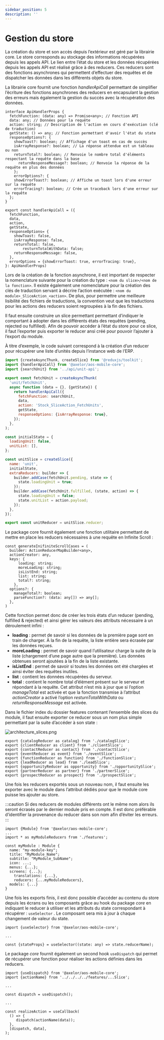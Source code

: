 ```yaml
---
sidebar_position: 5
description: ''
---
```


# Gestion du store

La création du store et son accès depuis l’extérieur est géré par la librairie core. Le store corresponds au stockage des informations récupérées depuis les appels API. Le lien entre l’état du store et les données récupérées depuis les appels API est réalisé grâce à des reducers. Ces reducers sont des fonctions asynchrones qui permettent d’effectuer des requêtes et de dispatcher les données dans les différents objets du store.

La librairie core fournit une fonction _handlerApiCall_ permettant de simplifier l’écriture des fonctions asynchrones des reducers en encapsulant la gestion des erreurs mais également la gestion du succès avec la récupération des données.

```tsx
interface ApiHandlerProps {
  fetchFunction: (data: any) => Promise<any>; // Fonction API
  data: any; // Données pour la requête
  action: string; // Description de l'action en cours d'exécution (clé de traduction)
  getState: () => any; // Fonction permettant d'avoir l'état du state
  responseOptions?: {
    showToast?: boolean; // Affichage d'un toast en cas de succès
    isArrayResponse?: boolean; // La réponse attendue est un tableau ou non
    returnTotal?: boolean; // Renvoie le nombre total d'éléments respectant la requête dans la base
	  returnResponseMessage?: boolean; // Renvoie la réponse de la requête en plus des données
	};
	errorOptions?: {
    showErrorToast?: boolean; // Affiche un toast lors d'une erreur sur la requête
    errorTracing?: boolean; // Crée un traceback lors d'une erreur sur la requête
  };
}

export const handlerApiCall = ({
  fetchFunction,
  data,
  action,
  getState,
  responseOptions= {
    showToast: false,
    isArrayResponse: false,
    returnTotal: false,
		resturnTotalWithData: false;
    returnResponseMessage: false,
  },
  errorOptions = {showErrorToast: true, errorTracing: true},
}: ApiHandlerProps)
```

Lors de la création de la fonction asynchrone, il est important de respecter la nomenclature suivante pour la création du type : `<nom du slice>/<nom de la fonction>`. Il existe également une nomenclature pour la création des clés de traduction servant à décrire l’action exécutée : `<nom du module>_SliceAction_<action>`. De plus, pour permettre une meilleure lisibilité des fichiers de traductions, la convention veut que les traductions pour les actions des reducers soient regroupées à la fin des fichiers.

Il faut ensuite construire un slice permettant permettant d’indiquer le comportant à adopter dans les différents états des requêtes (pending, rejected ou fulfilled). Afin de pouvoir accéder à l’état du store pour ce slice, il faut l’exporter puis exporter le reducer ansi créé pour pouvoir l’ajouter à l’export du module.

À titre d’exemple, le code suivant correspond à la création d’un reducer pour récupérer une liste d’unités depuis l’instance web de l’ERP.

```jsx
import {createAsyncThunk, createSlice} from '@reduxjs/toolkit';
import {handlerApiCall} from '@axelor/aos-mobile-core';
import {searchUnit} from '../api/unit-api';

export const fetchUnit = createAsyncThunk(
  'unit/fetchUnit',
  async function (data = {}, {getState}) {
    return handlerApiCall({
      fetchFunction: searchUnit,
      data,
      action: 'Stock_SliceAction_FetchUnits',
      getState,
      responseOptions: {isArrayResponse: true},
    });
  },
);

const initialState = {
  loadingUnit: false,
  unitList: [],
};

const unitSlice = createSlice({
  name: 'unit',
  initialState,
  extraReducers: builder => {
    builder.addCase(fetchUnit.pending, state => {
      state.loadingUnit = true;
    });
    builder.addCase(fetchUnit.fulfilled, (state, action) => {
      state.loadingUnit = false;
      state.unitList = action.payload;
    });
  },
});

export const unitReducer = unitSlice.reducer;
```

Le package core fournit également une fonction utilitaire permettant de mettre en place les reducers nécessaires à une requête en Infinite Scroll :

```tsx
const generateInifiniteScrollCases = (
  builder: ActionReducerMapBuilder<any>,
  actionCreator: any,
  keys: {
	  loading: string;
	  moreLoading: string;
	  isListEnd: string;
	  list: string;
	  total?: string;
	},
  options?: {
    manageTotal?: boolean;
    parseFunction?: (data: any[]) => any[];
  },
)
```

Cette fonction permet donc de créer les trois états d’un reducer (pending, fulfilled & rejected) et ainsi gérer les valeurs des attributs nécessaire à un déroulement infini :

- **loading** : permet de savoir si les données de la première page sont en train de charger. À la fin de la requête, la liste entière sera écrasée par les données reçues.
- **moreLoading** : permet de savoir quand l’utilisateur charge la suite de la liste (chargement d’une page autre que la première). Les données obtenues seront ajoutées à la fin de la liste existante.
- **isListEnd** : permet de savoir si toutes les données ont été chargées et ainsi éviter des requêtes inutiles.
- **list** : contient les données récupérées du serveur.
- **total** : contient le nombre total d’élément présent sur le serveur et répondant à la requête. Cet attribut n’est mis à jour que si l’option _manageTotal_ est activée et que la fonction transmise à l’attribut _actionCreator_ a activé l’option _resturnTotalWithData_ ou _returnResponseMessage_ est activée.

Dans le fichier index du dossier features contenant l’ensemble des slices du module, il faut ensuite exporter ce reducer sous un nom plus simple permettant par la suite d’accéder à son state :

![architecture_slices.png](/img/fr/architecture_slices.png)

```tsx
export {catalogReducer as catalog} from './catalogSlice';
export {clientReducer as client} from './clientSlice';
export {contactReducer as contact} from './contactSlice';
export {eventReducer as event} from './eventSlice';
export {functionReducer as function} from './functionSlice';
export {leadReducer as lead} from './leadSlice';
export {opportunityReducer as opportunity} from './opportunitySlice';
export {partnerReducer as partner} from './partnerSlice';
export {prospectReducer as prospect} from './prospectSlice';
```

Une fois les reducers exportés sous un nouveau nom, il faut ensuite les exporter avec le module dans l’attribut dédiés pour que le module core puisse les ajouter au store.

:::caution
Si des reducers de modules différents ont le même nom alors ils seront écrasés par le dernier module pris en compte. Il est donc préférable d’identifier la provenance du reducer dans son nom afin d’éviter les erreurs.
:::

```tsx
import {Module} from '@axelor/aos-mobile-core';
...
import * as myModuleReducers from './features';

const myModule : Module {
  name: "my-module-key";
  title: "MyModule_Name";
  subtitle: "MyModule_SubName";
  icon: ...;
  menus: {...};
  screens: {...};
	translations: {...},
	reducers: {...myModuleReducers},
  models: {...}
}
```

Une fois les exports finis, il est donc possible d’accéder au contenu du store depuis les écrans ou les composants grâce au hook du package _core_ en indiquant le reducer à utiliser et les attributs du state correspondant à récupérer : `useSelector` . Le composant sera mis à jour à chaque changement de valeur du state.

```tsx
import {useSelector} from '@axelor/aos-mobile-core';

...

const {stateProps} = useSelector((state: any) => state.reducerName);
```

Le package _core_ fournit également un second hook `useDispatch` qui permet de récupérer une fonction pour réaliser les actions définies dans les reducers.

```tsx
import {useDispatch} from '@axelor/aos-mobile-core';
import {actionName} from '../../../../features/...Slice';

...

const dispatch = useDispatch();

...

const realizeAction = useCallback(
  () => {
     dispatch(actionName(data));
  },
  [dispatch, data],
);
```
